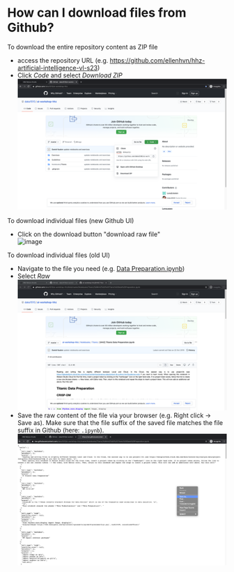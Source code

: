 # How can I download files from Github?

To download the entire repository content as ZIP file
- access the repository URL (e.g. https://github.com/ellenhvn/hhz-artificial-intelligence-vl-s23)
- Click _Code_ and select _Download ZIP_
![](./screenshots/1.png)

To download individual files (new Github UI) 
- Click on the download button "download raw file"  
![image](https://github.com/ellenhvn/hhz-artificial-intelligence-vl-s24/assets/31096594/b62360c8-3f4f-4144-96fb-9006fe25da6d)

To download individual files (old UI)
- Navigate to the file you need (e.g. [Data Preparation.ipynb](https://github.com/ellenhvn/hhz-artificial-intelligence-vl-s24/blob/main/Exercise%20Material/Titanic/Titanic%20Data%20Preparation.ipynb))
- Select _Raw_
![](./screenshots/2.png)
- Save the raw content of the file via your browser (e.g. Right click -> Save as). Make sure that the file suffix of the saved file matches the file suffix in Github (here: `.ipynb`).
![](./screenshots/3.png)



